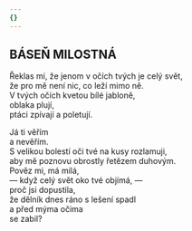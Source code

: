 ```yaml
---
{}
---
```


## BÁSEŇ MILOSTNÁ  

Řeklas mi, že jenom v očích tvých je celý svět,  
že pro mě není nic, co leží mimo ně.  
V tvých očích kvetou bílé jabloně,  
oblaka plují,  
ptáci zpívají a poletují.  

Já ti věřím  
a nevěřím.  
S velikou bolestí oči tvé na kusy rozlamuji,  
aby mě poznovu obrostly řetězem duhovým.  
Pověz mi, má milá,  
— když celý svět oko tvé objímá, —  
proč jsi dopustila,  
že dělník dnes ráno s lešení spadl  
a před mýma očima  
se zabil?
